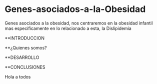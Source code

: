 # Genes-asociados-a-la-Obesidad
Genes asociados a la obesidad, nos centraremos en la obesidad infantil mas específicamente en lo relacionado a esta, la Dislipidemia

**INTRODUCCION


**¿Quienes somos?


**DESARROLLO



**CONCLUSIONES



Hola a todos
